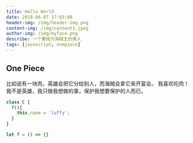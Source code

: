 ```yaml
---
title: Hello World
date: 2018-06-07 17:03:00
header-img: /img/header-img.png
content-img: /img/content1.jpeg
author-img: /img/myface.png
describe: 一个要成为海贼王的男人
tags: [javascript, onepiece]
---
```

## One Piece

比如说有一块肉，英雄会把它分给别人，而海贼会拿它来开宴会。 
我喜欢吃肉！ 
我不是英雄，我只做我想做的事，保护我想要保护的人而已。

```javascript
class C {
  f(){
    this.name = 'luffy';
  }
}

let f = () => {}
```
